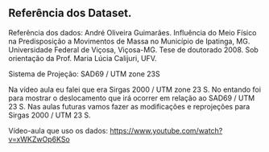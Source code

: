 ## Referência dos Dataset.

Referência dos dados:
André Oliveira Guimarães. Influência do Meio Físico na Predisposição a Movimentos de Massa no Município de Ipatinga, MG. Universidade Federal de Viçosa, Viçosa-MG. Tese de doutorado 2008. Sob orientação da Prof. Maria Lúcia Calijuri, UFV.

Sistema de Projeção: SAD69 / UTM zone 23S

Na vídeo aula eu falei que era Sirgas 2000 / UTM zone 23 S. No entando foi para mostrar o deslocamento que irá ocorrer em relação ao SAD69 / UTM 23 S. Nas aulas futuras vamos fazer as modificações e reprojeções para Sirgas 2000 / UTM 23 S.

Vídeo-aula que uso os dados:
https://www.youtube.com/watch?v=xWKZwOp6KSo
